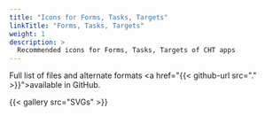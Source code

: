 ```yaml
---
title: "Icons for Forms, Tasks, Targets"
linkTitle: "Forms, Tasks, Targets"
weight: 1
description: >
  Recommended icons for Forms, Tasks, Targets of CHT apps
---
```


Full list of files and alternate formats <a href="{{< github-url src="." >}}">available in GitHub.</a> 

{{< gallery src="SVGs" >}}